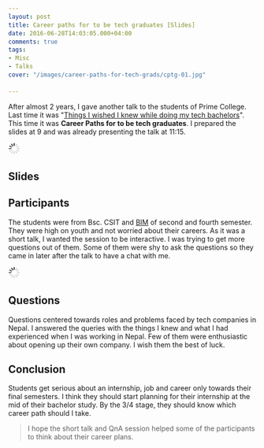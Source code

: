 ```yaml
---
layout: post
title: Career paths for to be tech graduates [Slides]
date: 2016-06-28T14:03:05.000+04:00
comments: true
tags:
- Misc
- Talks
cover: "/images/career-paths-for-tech-grads/cptg-01.jpg"

---
```

After almost 2 years, I gave another talk to the students of Prime College. Last time it was "[Things I wished I knew while doing my tech bachelors](https://geshan.com.np/blog/2014/08/things-i-wished-i-knew-while-doing-my/)". This time it was **Career Paths for to be tech graduates**. I prepared the slides at 9 and was already presenting the talk at 11:15.

<img class="center" src="/images/generic/loading.gif" data-echo="/images/career-paths-for-tech-grads/cptg-01.jpg" title="Career Paths for tech graduates the talk" alt="Career Paths for tech graduates the talk">

<!-- more -->

## Slides

<script async class="speakerdeck-embed" data-id="d2961b06460a443c8e13535d8add0260" data-ratio="1.77777777777778" src="//speakerdeck.com/assets/embed.js"></script>

## Participants

The students were from Bsc. CSIT and [BIM](https://edusanjal.com/course/bachelor-of-information-management-bim-tribhuvan-university/) of second and fourth semester. They were high on youth and not worried about their careers. As it was a short talk, I wanted the session to be interactive. I was trying to get more questions out of them. Some of them were shy to ask the questions so they came in later after the talk to have a chat with me.

<img class="center" src="/images/generic/loading.gif" data-echo="/images/career-paths-for-tech-grads/cptg-02.jpg" title="Career Paths for tech graduates the participants" alt="Career Paths for tech graduates the participants">

## Questions

Questions centered towards roles and problems faced by tech companies in Nepal. I answered the queries with the things I knew and what I had experienced when I was working in Nepal. Few of them were enthusiastic about opening up their own company. I wish them the best of luck.

## Conclusion

Students get serious about an internship, job and career only towards their final semesters. I think they should start planning for their internship at the mid of their bachelor study. By the 3/4 stage, they should know which career path should I take.

> I hope the short talk and QnA session helped some of the participants to think about their career plans.